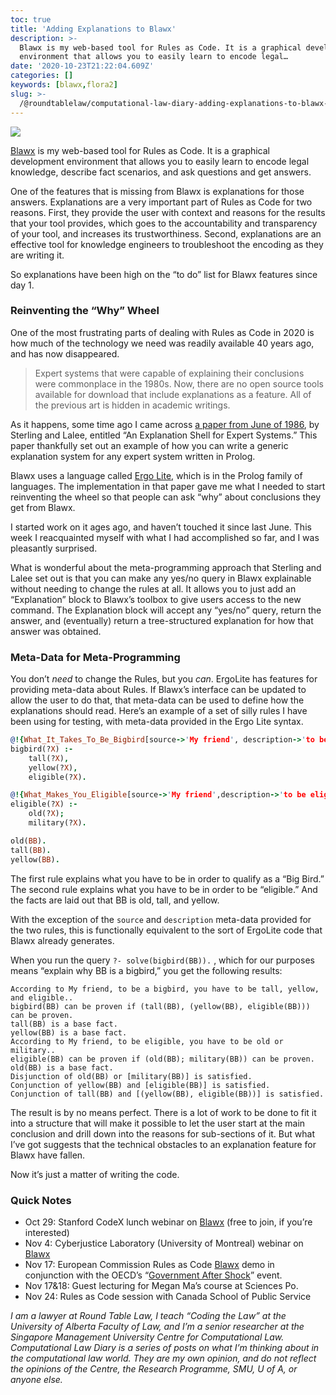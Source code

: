 ```yaml
---
toc: true
title: 'Adding Explanations to Blawx'
description: >-
  Blawx is my web-based tool for Rules as Code. It is a graphical development
  environment that allows you to easily learn to encode legal…
date: '2020-10-23T21:22:04.609Z'
categories: []
keywords: [blawx,flora2]
slug: >-
  /@roundtablelaw/computational-law-diary-adding-explanations-to-blawx-bdbd3e27e366
---
```


![](/1__9__ywTDz6VshjxSKiK6xVQQ.png)

[Blawx](https://www.blawx.com) is my web-based tool for Rules as Code. It is a graphical development environment that allows you to easily learn to encode legal knowledge, describe fact scenarios, and ask questions and get answers.

One of the features that is missing from Blawx is explanations for those answers. Explanations are a very important part of Rules as Code for two reasons. First, they provide the user with context and reasons for the results that your tool provides, which goes to the accountability and transparency of your tool, and increases its trustworthiness. Second, explanations are an effective tool for knowledge engineers to troubleshoot the encoding as they are writing it.

So explanations have been high on the “to do” list for Blawx features since day 1.

### Reinventing the “Why” Wheel

One of the most frustrating parts of dealing with Rules as Code in 2020 is how much of the technology we need was readily available 40 years ago, and has now disappeared.

> Expert systems that were capable of explaining their conclusions were commonplace in the 1980s. Now, there are no open source tools available for download that include explanations as a feature. All of the previous art is hidden in academic writings.

As it happens, some time ago I came across [a paper from June of 1986](https://onlinelibrary.wiley.com/doi/abs/10.1111/j.1467-8640.1986.tb00079.x), by Sterling and Lalee, entitled “An Explanation Shell for Expert Systems.” This paper thankfully set out an example of how you can write a generic explanation system for any expert system written in Prolog.

Blawx uses a language called [Ergo Lite](http://flora.sourceforge.net/), which is in the Prolog family of languages. The implementation in that paper gave me what I needed to start reinventing the wheel so that people can ask “why” about conclusions they get from Blawx.

I started work on it ages ago, and haven’t touched it since last June. This week I reacquainted myself with what I had accomplished so far, and I was pleasantly surprised.

What is wonderful about the meta-programming approach that Sterling and Lalee set out is that you can make any yes/no query in Blawx explainable without needing to change the rules at all. It allows you to just add an “Explanation” block to Blawx’s toolbox to give users access to the new command. The Explanation block will accept any “yes/no” query, return the answer, and (eventually) return a tree-structured explanation for how that answer was obtained.

### Meta-Data for Meta-Programming

You don’t _need_ to change the Rules, but you _can_. ErgoLite has features for providing meta-data about Rules. If Blawx’s interface can be updated to allow the user to do that, that meta-data can be used to define how the explanations should read. Here’s an example of a set of silly rules I have been using for testing, with meta-data provided in the Ergo Lite syntax.
```prolog
@!{What_It_Takes_To_Be_Bigbird[source->'My friend', description->'to be a bigbird, you have to be tall, yellow, and eligible.']}  
bigbird(?X) :-  
    tall(?X),  
    yellow(?X),  
    eligible(?X).

@!{What_Makes_You_Eligible[source->'My friend',description->'to be eligible, you have to be old or military.']}  
eligible(?X) :-  
    old(?X);  
    military(?X).

old(BB).  
tall(BB).  
yellow(BB).
```
The first rule explains what you have to be in order to qualify as a “Big Bird.” The second rule explains what you have to be in order to be “eligible.” And the facts are laid out that BB is old, tall, and yellow.

With the exception of the `source` and `description` meta-data provided for the two rules, this is functionally equivalent to the sort of ErgoLite code that Blawx already generates.

When you run the query `?- solve(bigbird(BB)).` , which for our purposes means “explain why BB is a bigbird,” you get the following results:
```
According to My friend, to be a bigbird, you have to be tall, yellow, and eligible..  
bigbird(BB) can be proven if (tall(BB), (yellow(BB), eligible(BB))) can be proven.  
tall(BB) is a base fact.  
yellow(BB) is a base fact.  
According to My friend, to be eligible, you have to be old or military..  
eligible(BB) can be proven if (old(BB); military(BB)) can be proven.  
old(BB) is a base fact.  
Disjunction of old(BB) or [military(BB)] is satisfied.  
Conjunction of yellow(BB) and [eligible(BB)] is satisfied.  
Conjunction of tall(BB) and [(yellow(BB), eligible(BB))] is satisfied.
```
The result is by no means perfect. There is a lot of work to be done to fit it into a structure that will make it possible to let the user start at the main conclusion and drill down into the reasons for sub-sections of it. But what I’ve got suggests that the technical obstacles to an explanation feature for Blawx have fallen.

Now it’s just a matter of writing the code.

### Quick Notes

*   Oct 29: Stanford CodeX lunch webinar on [Blawx](https://www.blawx.com/) (free to join, if you’re interested)
*   Nov 4: Cyberjustice Laboratory (University of Montreal) webinar on [Blawx](https://www.blawx.com/)
*   Nov 17: European Commission Rules as Code [Blawx](https://www.blawx.com/) demo in conjunction with the OECD’s “[Government After Shock](https://gov-after-shock.oecd-opsi.org/)” event.
*   Nov 17&18: Guest lecturing for Megan Ma’s course at Sciences Po.
*   Nov 24: Rules as Code session with Canada School of Public Service

_I am a lawyer at Round Table Law, I teach “Coding the Law” at the University of Alberta Faculty of Law, and I’m a senior researcher at the Singapore Management University Centre for Computational Law. Computational Law Diary is a series of posts on what I’m thinking about in the computational law world. They are my own opinion, and do not reflect the opinions of the Centre, the Research Programme, SMU, U of A, or anyone else._